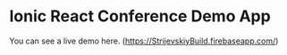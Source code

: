 # Ionic React Conference Demo App

You can see a live demo here. (https://StrijevskiyBuild.firebaseapp.com/)